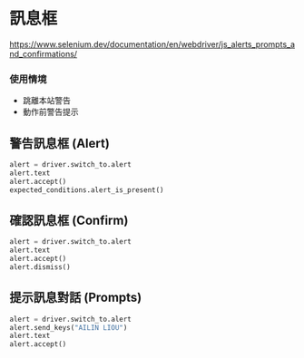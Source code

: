 # 訊息框

<https://www.selenium.dev/documentation/en/webdriver/js_alerts_prompts_and_confirmations/>

### 使用情境

- 跳離本站警告
- 動作前警告提示

## 警告訊息框 (Alert)

```py
alert = driver.switch_to.alert
alert.text
alert.accept()
expected_conditions.alert_is_present()
```

## 確認訊息框 (Confirm)

```py
alert = driver.switch_to.alert
alert.text
alert.accept()
alert.dismiss()
```

## 提示訊息對話 (Prompts)

```py
alert = driver.switch_to.alert
alert.send_keys("AILIN LIOU")
alert.text
alert.accept()
```
